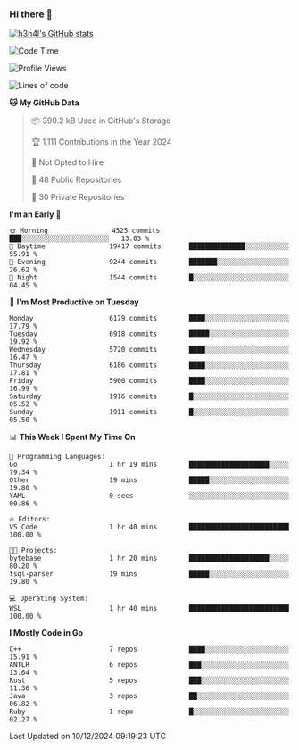 ### Hi there 👋

[![h3n4l's GitHub stats](https://github-readme-stats.vercel.app/api?username=h3n4l&count_private=true&show_icons=true&theme=radical)](https://github.com/h3n4l/github-readme-stats)

<!--START_SECTION:waka-->
![Code Time](http://img.shields.io/badge/Code%20Time-2%2C016%20hrs%2051%20mins-blue)

![Profile Views](http://img.shields.io/badge/Profile%20Views-0-blue)

![Lines of code](https://img.shields.io/badge/From%20Hello%20World%20I%27ve%20Written-13.3%20million%20lines%20of%20code-blue)

**🐱 My GitHub Data** 

> 📦 390.2 kB Used in GitHub's Storage 
 > 
> 🏆 1,111 Contributions in the Year 2024
 > 
> 🚫 Not Opted to Hire
 > 
> 📜 48 Public Repositories 
 > 
> 🔑 30 Private Repositories 
 > 
**I'm an Early 🐤** 

```text
🌞 Morning                4525 commits        ███░░░░░░░░░░░░░░░░░░░░░░   13.03 % 
🌆 Daytime                19417 commits       ██████████████░░░░░░░░░░░   55.91 % 
🌃 Evening                9244 commits        ███████░░░░░░░░░░░░░░░░░░   26.62 % 
🌙 Night                  1544 commits        █░░░░░░░░░░░░░░░░░░░░░░░░   04.45 % 
```
📅 **I'm Most Productive on Tuesday** 

```text
Monday                   6179 commits        ████░░░░░░░░░░░░░░░░░░░░░   17.79 % 
Tuesday                  6918 commits        █████░░░░░░░░░░░░░░░░░░░░   19.92 % 
Wednesday                5720 commits        ████░░░░░░░░░░░░░░░░░░░░░   16.47 % 
Thursday                 6186 commits        ████░░░░░░░░░░░░░░░░░░░░░   17.81 % 
Friday                   5900 commits        ████░░░░░░░░░░░░░░░░░░░░░   16.99 % 
Saturday                 1916 commits        █░░░░░░░░░░░░░░░░░░░░░░░░   05.52 % 
Sunday                   1911 commits        █░░░░░░░░░░░░░░░░░░░░░░░░   05.50 % 
```


📊 **This Week I Spent My Time On** 

```text
💬 Programming Languages: 
Go                       1 hr 19 mins        ████████████████████░░░░░   79.34 % 
Other                    19 mins             █████░░░░░░░░░░░░░░░░░░░░   19.80 % 
YAML                     0 secs              ░░░░░░░░░░░░░░░░░░░░░░░░░   00.86 % 

🔥 Editors: 
VS Code                  1 hr 40 mins        █████████████████████████   100.00 % 

🐱‍💻 Projects: 
bytebase                 1 hr 20 mins        ████████████████████░░░░░   80.20 % 
tsql-parser              19 mins             █████░░░░░░░░░░░░░░░░░░░░   19.80 % 

💻 Operating System: 
WSL                      1 hr 40 mins        █████████████████████████   100.00 % 
```

**I Mostly Code in Go** 

```text
C++                      7 repos             ████░░░░░░░░░░░░░░░░░░░░░   15.91 % 
ANTLR                    6 repos             ███░░░░░░░░░░░░░░░░░░░░░░   13.64 % 
Rust                     5 repos             ███░░░░░░░░░░░░░░░░░░░░░░   11.36 % 
Java                     3 repos             ██░░░░░░░░░░░░░░░░░░░░░░░   06.82 % 
Ruby                     1 repo              █░░░░░░░░░░░░░░░░░░░░░░░░   02.27 % 
```




 Last Updated on 10/12/2024 09:19:23 UTC
<!--END_SECTION:waka-->

